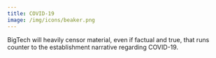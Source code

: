 ```yaml
---
title: COVID-19
image: /img/icons/beaker.png
---
```


BigTech will heavily censor material, even if factual and true, that runs
counter to the establishment narrative regarding COVID-19.
